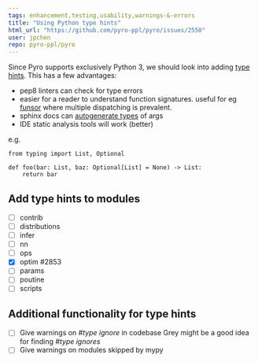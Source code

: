 ```yaml
---
tags: enhancement,testing,usability,warnings-&-errors
title: "Using Python type hints"
html_url: "https://github.com/pyro-ppl/pyro/issues/2550"
user: jpchen
repo: pyro-ppl/pyro
---
```


Since Pyro supports exclusively Python 3, we should look into adding [type hints](https://docs.python.org/3/library/typing.html). This has a few advantages:
- pep8 linters can check for type errors
- easier for a reader to understand function signatures. useful for eg [funsor](https://github.com/pyro-ppl/funsor) where multiple dispatching is prevalent.
- sphinx docs can [autogenerate types](https://pypi.org/project/sphinx-autodoc-typehints/) of args
- IDE static analysis tools will work (better)

e.g.
```
from typing import List, Optional

def foo(bar: List, baz: Optional[List] = None) -> List:
    return bar
```

## Add type hints to modules
- [ ] contrib
- [ ] distributions
- [ ] infer
- [ ] nn
- [ ] ops
- [x] optim #2853
- [ ] params
- [ ] poutine
- [ ] scripts

## Additional functionality for type hints

- [ ] Give warnings on  _#type ignore_ in codebase 
  Grey might be a good idea for finding _#type ignores_
- [ ] Give warnings on  modules skipped by mypy
